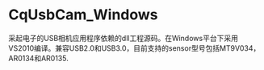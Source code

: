 # CqUsbCam_Windows
采起电子的USB相机应用程序依赖的dll工程源码。在Windows平台下采用VS2010编译。兼容USB2.0和USB3.0，目前支持的sensor型号包括MT9V034，AR0134和AR0135.
